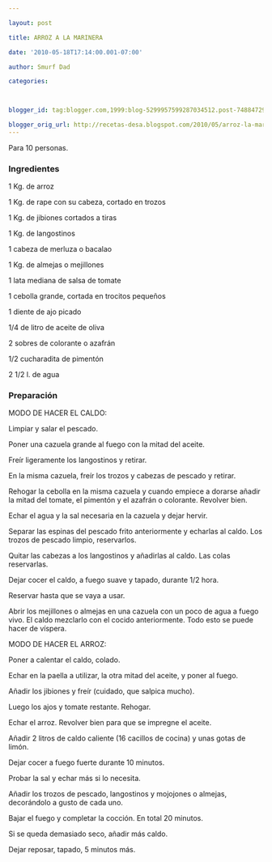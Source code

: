 ```yaml
---

layout: post

title: ARROZ A LA MARINERA

date: '2010-05-18T17:14:00.001-07:00'

author: Smurf Dad

categories: 



blogger_id: tag:blogger.com,1999:blog-5299957599287034512.post-7488472985085774160

blogger_orig_url: http://recetas-desa.blogspot.com/2010/05/arroz-la-marinera.html
---
```


Para 10 personas.

<h3>Ingredientes</h3>

1 Kg. de arroz

1 Kg. de rape con su cabeza, cortado en trozos

1 Kg. de jibiones cortados a tiras

1 Kg. de langostinos

1 cabeza de merluza o bacalao

1 Kg. de almejas o mejillones

1 lata mediana de salsa de tomate

1 cebolla grande, cortada en trocitos pequeños

1 diente de ajo picado

1/4 de litro de aceite de oliva

2 sobres de colorante o azafrán

1/2 cucharadita de pimentón

2 1/2 l. de agua

<h3>Preparación</h3>

MODO DE HACER EL CALDO:

Limpiar y salar el pescado.

Poner una cazuela grande al fuego con la mitad del aceite.

Freír ligeramente los langostinos y retirar.

En la misma cazuela, freír los trozos y cabezas de pescado y retirar.

Rehogar la cebolla en la misma cazuela y cuando empiece a dorarse añadir la mitad del tomate, el pimentón y el azafrán o colorante. Revolver bien.

Echar el agua y la sal necesaria en la cazuela y dejar hervir.

Separar las espinas del pescado frito anteriormente y echarlas al caldo. Los trozos de pescado limpio, reservarlos.

Quitar las cabezas a los langostinos y añadirlas al caldo. Las colas reservarlas.

Dejar cocer el caldo, a fuego suave y tapado, durante 1/2 hora.

Reservar hasta que se vaya a usar.

Abrir los mejillones o almejas en una cazuela con un poco de agua a fuego vivo. El caldo mezclarlo con el cocido anteriormente. Todo esto se puede hacer de víspera.

MODO DE HACER EL ARROZ:

Poner a calentar el caldo, colado.

Echar en la paella a utilizar, la otra mitad del aceite, y poner al fuego.

Añadir los jibiones y freír (cuidado, que salpica mucho).

Luego los ajos y tomate restante. Rehogar.

Echar el arroz. Revolver bien para que se impregne el aceite.

Añadir 2 litros de caldo caliente (16 cacillos de cocina) y unas gotas de limón.

Dejar cocer a fuego fuerte durante 10 minutos.

Probar la sal y echar más si lo necesita.

Añadir los trozos de pescado, langostinos y mojojones o almejas, decorándolo a gusto de cada uno.

Bajar el fuego y completar la cocción. En total 20 minutos.

Si se queda demasiado seco, añadir más caldo.

Dejar reposar, tapado, 5 minutos más.

